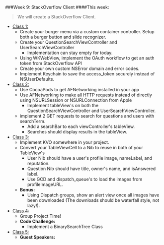 ###Week 9: StackOverflow Client
####This week:
> We will create a StackOverflow Client.

  * [Class 1:](class-1/)
  	* Create your burger menu via a custom container controller. Setup both a burger button and slide recognizer.
    * Create your QuestionSearchViewController and UserSearchViewController
      * Implementation can stay empty for today.
    * Using WKWebView, implement the OAuth workflow to get an auth token from StackOverflow API
    * Create your own custom NSError domain and error codes.
    * Implement Keychain to save the access_token securely instead of NSUserDefaults.
  * [Class 2:](class-2/)
  	* Use CocoaPods to get AFNetworking installed in your app
    * Use AFNetworking to make all HTTP requests instead of directly using NSURLSession or NSURLConnection from Apple
      * Implement tableView's on both the QuestionSearchViewController and UserSearchViewController.
    * implement 2 GET requests to search for questions and users with searchTerm.
      * Add a searchBar to each viewController's tableView.
      * Searches should display results in the tableView.
  * [Class 3:](class-3/)
    * Implement KVO somewhere in your project.
    * Convert your TableViewCell to a Nib to reuse in both of your TableView's
      * User Nib should have a user's profile image, nameLabel, and reputation.
      * Question Nib should have title, owner's name, and isAnswered label.
      * Use GCD and dispatch_queue's to load the images from profileImageURL.
    * **Bonus:**
      * Using Dispatch groups, show an alert view once all images have been downloaded (The downloads should be waterfall style, not lazy!).
  * [Class 4:](class-4/)
    * Group Project Time!
	* **Code Challenge:**
		* Implement a BinarySearchTree Class
  * [Class 5:](class-5/)
  	* **Guest Speakers:**
